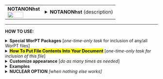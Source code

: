 <!--------------------------------------
   SCREEN SHOT
--------------------------------------->
<table>
<tr>
<td>
<font size="3"><b>NOTANONhst</b></font>
<br>
<img src="https://lh3.googleusercontent.com/d/1OpijauwkFzgEorqyUsArZlkZz6ZcB__d" width=70%>
</td>
<td>
<details>
<summary><b>NOTANONhst</b> (description)</summary>
<b>NOTANONhst</b> is a tabulated summary of team member roles, following the format for HST Phase II proposals.  The table lists each team member, their relationship to the project (PI, co-I, etc.), their institutional affiliation and whether or not the institution is U.S.-based, and a brief narrative summary of their role on the project. The table also indicates if the team member is funded or unfunded through the proposal, and what their total level of work effort (in FTE) is.
</details>
</td>
</tr>
</table>
<hr>

<!--------------------------------------
   HOW TO USE
--------------------------------------->
<b>HOW TO USE:</b>

<!-- - - - - - - - - - - - - - - - - - - - - - - - - - - - 
             Special Packages
- - - - - - - - - - - - - - - - - - - - - - - - - - - - -->
<details>
<summary><b>Special WorPT Packages</b> [<i>one-time-only task</i> for inclusion of any/all WorPT files]</summary>
Copy/paste the special packages in preamble of your document, if you haven't done so previously. (see https://github.com/pmarcum/WorPT-Work-Plan-Tool-4-proposals/blob/main/WorPTpackages for more info).
</details>

<!-- - - - - - - - - - - - - - - - - - - - - - - - - - - - 
             Putting File Contents Into Document
- - - - - - - - - - - - - - - - - - - - - - - - - - - - -->
<details>
<summary><mark><b>How To Put File Contents Into Your Document</b></mark> [<i>one-time-only task for inclusion of this file</i>]</summary> 
<ol>
<li>COPY the lines in the code block below, then</li>
<li>PASTE into your document WHERE you want the content to appear, then</li>
<li>MODIFY the editable lines you just pasted in your document as needed. The lines that may be edited (or even deleted altogether if not wanted) are indicated by highlight below. </li>
</ol>
   
<pre><code>
\include{<mark>do_NOT_manually_edit</mark>/NOTANONhst} % reset file parameters
%            ^^^^ replace do_NOT_manually_edit if not correct folder name
%
\def\ProgramID{<mark>HST-xx-xxxxx (Cycle XX)</mark>} % <mark><b>fill in details</b></mark>
%  
<mark>% Put <b>OPTIONAL</b> customizations for NOTANONhst HERE</mark>
%
\begin{NOTANONhst}
<mark>\caption{\textbf{Work Effort for All Members}\hspace{1em} Team members, identified by their name and role in the proposed project, are listed with their institutional affiliation and position, with a "F" or "US" indicating foreign or U.S. institution. A brief narrative of their role in the project is given.  A 'Y' or 'N' indicates if the person is funded by the proposed budget or not, respectively.  The total work-effort of the team member, summed over full life of the proposed  project, is in the rightmost column (multiply displayed FTE value by 12 to get work effort in number of months units).}
\label{tab:NOTANONhst}</mark>
\end{NOTANONhst}
</code></pre>

</details>

<!-- - - - - - - - - - - - - - - - - - - - - - - - - - - - 
             Customizations
- - - - - - - - - - - - - - - - - - - - - - - - - - - - -->
<details>
<summary><b>Customize appearance</b> [<i>do as many times as needed</i>]</summary>
You can change column widths, column alignment, colors, font style using additional lines that are copy/pasted into your document. Specifically: 
<ol>
<li>COPY any or all lines in the code block below that are related to the formatting parameter that you want to edit. The lines below show default values. You will edit those values to make desired changes.</li>
<li>PASTE the copied lines into your document at the "% Put customizations for NOTANONhst HERE" line in the code that you copy/pasted in Step 2. Most importantly, the desired formatting lines should be pasted somewhere <b>between</b> the \include{do_NOT_manually_edit/NOTANONhst} and \begin{NOTANONhst} lines. </li>
<li>EDIT the pasted lines in your document, as desired.</li>
NOTE: THe lines are grouped into categories to help you locate what you need. You can PICK AND CHOOSE the lines you want to paste into your document; you do not have to copy/paste all of the lines below (unless noted) and do not have to copy all lines within a group.<br>
<i>Highlights indicate what parts of the commands can be edited without breaking your LaTeX code.</i><br>
You can just comment out your added lines and recompile the document, if you want to return to default values.
</ol>

<!-- . . . . . . . . . . . . . . . . . . . . . . . . . . . . . . . .
                              Options   
<!-- . . . . . . . . . . . . . . . . . . . . . . . . . . . . . . -->
<table>

<tr>
<td><b>Column width adjustments</b></td>
<td><pre><code>
\def\ContributorWidth{<mark>1.8in</mark>}      % Contributor column width
\def\PositionWidth{<mark>1.3in</mark>}         % Position column width
\def\RoleWidth{<mark>2.5in</mark>}             % Role column width
\def\FundedMemberWidth{<mark>0.22in</mark>}    % Funded(?) column width
\def\FteWidth{<mark>0.42in</mark>}             % FTE column width
</code></pre>
<details>
<summary>reference image</summary>
<img src="https://lh3.googleusercontent.com/d/1VFoxre2-539OyEXfklTvudu-PYBlPuaJ" width=30%>
</details>
</td>
</tr>
    
<tr>
<td><b>Table compactness</b></td>
<td><pre><code>
\def\SpaceBetweenRows{<mark>1</mark>}      % vertical compactness of rows
\def\SpaceBetweenColumns{<mark>1pt</mark>} % bigger = wider spacing between columns
</code></pre>
<details>
<summary>reference image</summary>
<img src="https://lh3.googleusercontent.com/d/1XhVrw4lR70_WbosdIZ7x-mowtJRTPVqs" width=30%>
</details>
</td>
</tr>

<tr>
<td><b>Nudge table to left or right</b></td>
<td><pre><code>
\def\NudgeTable{<mark>1.2\textwidth</mark>} % larger value nudges table to left
</code></pre>
<details>
<summary>reference image</summary>
<img src="https://lh3.googleusercontent.com/d/16KK8AuYbxc5C0dy9qPh2Pazoq_XdEWD2" width=30%>
</details>
</td>
</tr>

<tr>
<td><b>Table number additive correction</b></td>
<td>
The default typically works well (an overcount is caused by table + longtable combination). But if counter gets screwed up and needs manual intervention, use below to apply a correction:
<pre><code>
\def\TaskAddCounter{<mark>-1</mark>}    % additive correction to table number
</code></pre>
<details>
<summary>reference image</summary>
<img src="https://lh3.googleusercontent.com/d/1Vc29554V1Sny5-E8O-nm3IiZ1-NnGEQf" width=30%>
</details>
</td>
</tr>

<tr>
<td><b>Column label color and font style</b></td>
<td>
For fontstyle changes, the "\textbf" can be changed to "\emph" for italics, or can be turned into plain test by removing the "\textbf", eg {{#1}}
<pre><code>
\def\HeaderColor{<mark>Blue</mark>}             % column heading color
\def\LabelColor{<mark>White</mark>}             % column heading font color
\def\LabelFontstyle#1{<mark>\textbf</mark>{#1}} % boldface column label
\def\VerticalLineColor{<mark>lightgray</mark>}  % color of vertical lines
</code></pre>
<details>
<summary>reference image</summary>
<img src="https://lh3.googleusercontent.com/d/1VlOwoxQeP8kprw-Ua_XleCuhklszXV7Z" width=30%>
</details>
</td>
</tr>

<tr>
<td><b>Table preamble - full control!</b></td>
<td>
Use table preamble for more control over table layout (removing/adding vertical lines, changing column alignment, etc). Copy/paste the ENTIRE below code in order to change default table preamble.<br>
<u>IMPORTANT</u> Most of table preamble can be changed EXCEPT <i>do <b>NOT</b> change "T" variable, and preserve the number of columns</i> (eg, make sure that any 'p' that is removed is replaced by another alignment code). You may retain the parameters below (like \ContributorWidth) and define them separately as the above customization options show, or replace them entirely with hard-coded numbers. You can also change the column user-definition of "L" if desired.
<pre><code>
% define column type to help readability of table preamble
<mark>\newcolumntype{L}[1]{>{\raggedright\let\newline\\\arraybackslash\hspace{0pt}}p{#1}}</mark>
%
\newcolumntype{T}{                                       % start of table preamble
<mark>|L{\ContributorWidth}!{\color{\VerticalLineColor}\vrule}</mark> % Contributor
<mark>L{\PositionWidth}!{\color{\VerticalLineColor}\vrule}</mark>     % Position
<mark>L{\RoleWidth}!{\color{\VerticalLineColor}\vrule}</mark>         % Role
<mark>p{\FundedMemberWidth}!{\color{\VerticalLineColor}\vrule}</mark> % Funded(?)
<mark>p{\FteWidth}|</mark>                                            % FTE
}                                                        % end of table preamble
</code></pre></td>
</tr>

</table>
</details>

<!--------------------------------------
   EXAMPLES 
--------------------------------------->
<details>
<summary><b>Examples</b></summary>
The below is an example of how one can change the appearance of the table within a LaTeX document. After copy/pasting the code to incorporate the table into my document, and then deciding that my task titles were too long to fit with the table in portrait mode, I decided I needed to use landscape mode.  I copy/pasted the landscape fla and the 2 formatting lines that control the "Tasks" and "Expertise" column widths. (My team members have long last names, requiring a wider column than the default). I also slightly altered the caption to be appropriate to my proposal. The result?  A landscape-mode table that allows each task to appear in a single table row without spilling over into the next line, which is my preferred way to present these tables for easiest viewing. Here is a peek at what my LaTeX document looks like:  
<!-- INSERT IMAGE HERE -->
NOTE: To return to default values, all I have to do is comment-out (put a "%" at the line's beginning) the "\def" formatting lines that I pasted. 
</details>

<!--------------------------------------
   NUCLEAR OPTION 
--------------------------------------->
<details>
<summary><b>NUCLEAR OPTION</b> <i>[when nothing else works]</i></summary>
If you just cannot get the table to look like you want it to look, you can always copy/paste the entire NOTANONhst.tex file that appears in the WorPT subfolder, into your document, and then edit at-will.  Some of the WorPT files involve complicated LaTeX code, so be sure that you have a good mastery of LaTeX and know what you are doing before implementing this option!
</details>
